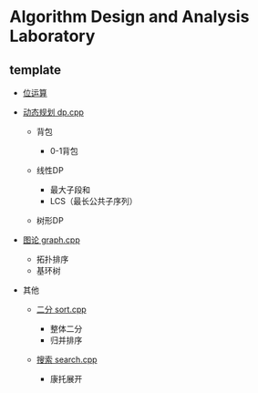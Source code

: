 # Algorithm Design and Analysis Laboratory

## template

- [位运算](template/bitwise_operations.md)

- [动态规划 dp.cpp](template/dp.cpp)
  - 背包
    
    - 0-1背包
  
  - 线性DP
    
    - 最大子段和
    - LCS（最长公共子序列）
  - 树形DP
  
- [图论 graph.cpp](template/graph.cpp)
  - 拓扑排序
  - 基环树
  
- 其他
  
  - [二分 sort.cpp](template/sort.cpp)
    - 整体二分
    - 归并排序
    
  - [搜索 search.cpp](template/search.cpp)
    - 康托展开
